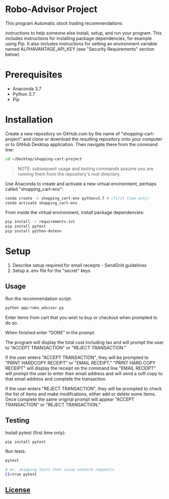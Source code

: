 # Robo-Advisor Project

This program Automatic stock trading recommendations

instructions to help someone else install, setup, and run your program. This includes instructions for installing package dependencies, for example using Pip. It also includes instructions for setting an environment variable named ALPHAVANTAGE_API_KEY (see "Security Requirements" section below)


# Prerequisites

  + Anaconda 3.7
  + Python 3.7
  + Pip

# Installation

Create a new repository on GitHub.com by the name of "shopping-cart-project" and clone or download the resulting repository onto your computer or to GitHub Desktop application. Then navigate there from the command line:

```sh
cd ~/Desktop/shopping-cart-project
```

> NOTE: subsequent usage and testing commands assume you are running them from the repository's root directory.

Use Anaconda to create and activate a new virtual environment, perhaps called "shopping_cart-env":

```sh
conda create -n shopping_cart-env python=3.7 # (first time only)
conda activate shopping_cart-env
```

From inside the virtual environment, install package dependencies:

```sh
pip install -r requirements.txt
pip install pytest
pip install python-dotenv
```

# Setup

1. Describe setup required for email receipts - SendGrid guidelines
2. Setup a .env file for the "secret" keys


## Usage

Run the recommendation script:

```py
python app/robo_advisor.py
```

Enter items from cart that you wish to buy or checkout when prompted to do so.

When finished enter "DONE" in the prompt. 

The program will display the total cost including tax and will prompt the user to "ACCEPT TRANSACTION" or "REJECT TRANSACTION." 

If the user enters "ACCEPT TRANSACTION", they will be prompted to "PRINT HARDCOPY RECEIPT" or "EMAIL RECEIPT."
    "PRINT HARD COPY RECEIPT" will display the receipt on the command line
    "EMAIL RECEIPT" will prompt the user to enter their email address and will send a soft copy to that email address and complete the transaction.

If the user enters "REJECT TRANSACTION", they will be prompted to check the list of items and make modifcations, either add or delete some items. Once complete the same original prompt will appear "ACCEPT TRANSACTION" or "REJECT TRANSACTION." 


## Testing

Install pytest (first time only):

```sh
pip install pytest
```

Run tests:

```sh
pytest

# or, skipping tests that issue network requests:
CI=true pytest
```

## [License](/LICENSE.md)






